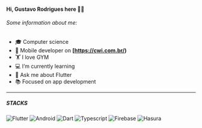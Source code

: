 #### Hi, Gustavo Rodrigues here 👋🏽
###### Some information about me:
- 🎓 Computer science 
- 🚀 Mobile developer on **[https://cwi.com.br/)**
- 🏋️ I love GYM
- 💻 I’m currently learning
- 💬 Ask me about Flutter
- 📚 Focused on app development
- - ----
##### STACKS

 ![Flutter](https://img.shields.io/badge/-Flutter-blue?style=flat-square&logo=flutter) ![Android](https://img.shields.io/badge/Android-05150C?style=flat-square&logo=android)  ![Dart](https://img.shields.io/badge/Dart-blue?style=flat-square&logo=dart) ![Typescript](https://img.shields.io/badge/Typescript-blue?style=flatsquare&logo=typescript&logoColor=white) ![Firebase](https://img.shields.io/badge/Firebase-black?style=flat-square&logo=firebase) ![Hasura](https://img.shields.io/badge/Hasura-black?style=flat-square&logo=hasura)


<!--
- 💻 I’m currently learning Flutter, Python, Javascript & C++ 
- 🌱 seeking experience in software development for mobile devices
- 📚 share knowledge
https://img.shields.io/badge/C++-darkblue?style=flat-square&logo=cplusplus 
https://img.shields.io/badge/Blender-white?style=flat-square&logo=blender
#### Skills


![Flutter](https://img.shields.io/badge/-Flutter-blue?style=flat-square&logo=flutter) ![Android](https://img.shields.io/badge/Android-05150C?style=flat-square&logo=android)  ![Dart](https://img.shields.io/badge/Dart-blue?style=flat-square&logo=dart) ![Python](https://img.shields.io/badge/-Python-yellow?style=flat-square&logo=python)

![Python](https://img.shields.io/badge/-Python-yellow?style=flat-square&logo=python)
![Firebase](https://img.shields.io/badge/Firebase-black?style=flat-square&logo=firebase)
![Django](https://img.shields.io/badge/django-darkgreen?style=flat-square&logo=django)
![Python](https://img.shields.io/badge/-Python-yellow?style=flat-square&logo=python)
 ![Figma](https://img.shields.io/badge/-Figma-black?style=flat-square&logo=figma)

[![Linkedin Badge](https://img.shields.io/badge/-LinkedIn-blue?style=flat-square&logo=Linkedin&logoColor=white&link=https://www.linkedin.com/in/gustavo-rodrigues-644a35192/)](https://www.linkedin.com/in/gustavo-rodrigues-644a35192/)
[![Gmail Badge](https://img.shields.io/badge/-Gmail-c14438?style=flat-square&logo=Gmail&logoColor=white&link=mailto:gustavorw03@gmail.com)](mailto:gustavorw03@gmail.com)


**gustavo-wanderley/gustavo-wanderley** is a ✨ _special_ ✨ repository because its `README.md` (this file) appears on your GitHub profile.

Here are some ideas to get you started:

- 🔭 I’m currently working on ...
- 🌱 I’m currently learning ...
- 👯 I’m looking to collaborate on ...
- 🤔 I’m looking for help with ...
- 💬 Ask me about ...
- 📫 How to reach me: ...
- 😄 Pronouns: ...
- ⚡ Fun fact: ...
-->

